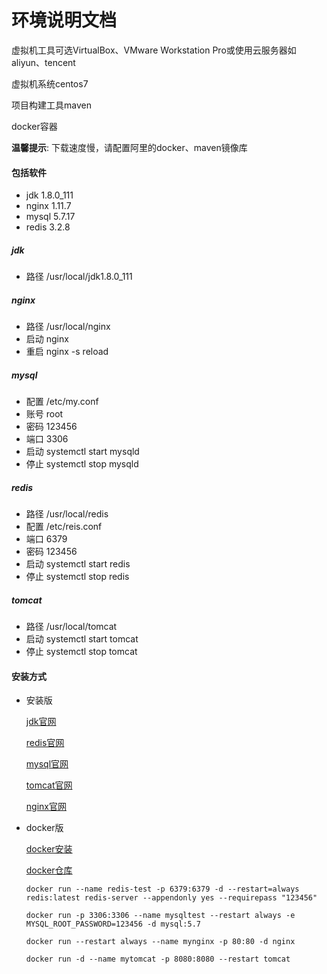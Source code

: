 # 环境说明文档
虚拟机工具可选VirtualBox、VMware Workstation Pro或使用云服务器如aliyun、tencent

虚拟机系统centos7

项目构建工具maven

docker容器

**温馨提示**: 下载速度慢，请配置阿里的docker、maven镜像库

#### 包括软件

* jdk 1.8.0_111
* nginx 1.11.7
* mysql 5.7.17
* redis 3.2.8

##### jdk
* 路径 /usr/local/jdk1.8.0_111

##### nginx
* 路径 /usr/local/nginx
* 启动 nginx
* 重启 nginx -s reload

##### mysql
* 配置 /etc/my.conf
* 账号 root
* 密码 123456
* 端口 3306
* 启动 systemctl start mysqld
* 停止 systemctl stop mysqld

##### redis
* 路径 /usr/local/redis
* 配置 /etc/reis.conf
* 端口 6379
* 密码 123456
* 启动 systemctl start redis
* 停止 systemctl stop redis

##### tomcat
* 路径 /usr/local/tomcat
* 启动 systemctl start tomcat
* 停止 systemctl stop tomcat


#### 安装方式

- 安装版

  [jdk官网](oracle.com)

  [redis官网](redis.io)

  [mysql官网](https://www.mysql.com)

  [tomcat官网](https://tomcat.apache.org/)

  [nginx官网](nginx.org)

- docker版

  [docker安装](http://docs.docker.com/)

  [docker仓库](https://hub.docker.com)

  ~~~docker
  docker run --name redis-test -p 6379:6379 -d --restart=always redis:latest redis-server --appendonly yes --requirepass "123456"

  docker run -p 3306:3306 --name mysqltest --restart always -e MYSQL_ROOT_PASSWORD=123456 -d mysql:5.7

  docker run --restart always --name mynginx -p 80:80 -d nginx

  docker run -d --name mytomcat -p 8080:8080 --restart tomcat
  ~~~
